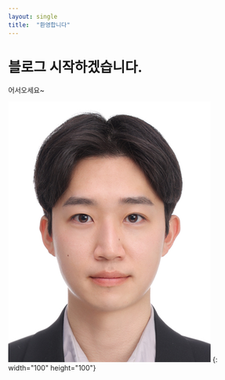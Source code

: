 ```yaml
---
layout: single
title:  "환영합니다"
---
```


# 블로그 시작하겠습니다.

어서오세요~

![sample image.](../images/2023-10-17-first/profile.jpg) {: width="100" height="100"}
